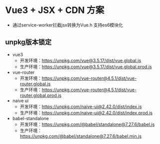 # Vue3 + JSX + CDN 方案

- 通过service-worker拦截jsx转换为Vue.h 支持es6模块化

## unpkg版本锁定

- vue3
    - 开发环境：https://unpkg.com/vue@3.5.17/dist/vue.global.js
    - 生产环境：https://unpkg.com/vue@3.5.17/dist/vue.global.prod.js
- vue-router
    - 开发环境：https://unpkg.com/vue-router@4.5.1/dist/vue-router.global.js
    - 生产环境：https://unpkg.com/vue-router@4.5.1/dist/vue-router.global.prod.js
- naive ui
    - 开发环境：https://unpkg.com/naive-ui@2.42.0/dist/index.js
    - 生产环境：https://unpkg.com/naive-ui@2.42.0/dist/index.prod.js
- babel-standalone
    - 开发环境：https://unpkg.com/@babel/standalone@7.27.6/babel.js
    - 生产环境：https://unpkg.com/@babel/standalone@7.27.6/babel.min.js
